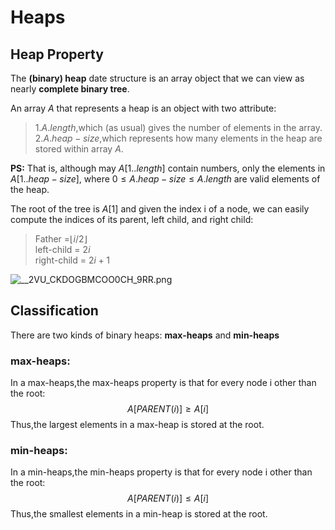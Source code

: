 # Heaps

## Heap Property

The **(binary) heap** date structure is an array object that we can view as nearly **complete binary tree**.

An array $A$ that represents a heap is an object with two attribute:
>1.$A.length$,which (as usual) gives the number of elements in the array.  
>2.$A.heap-size$,which represents how many elements in the heap are stored within array $A$.

**PS:** That is, although may $A[1..length]$ contain numbers, only the elements in $A[1..heap-size]$, where $0\le A.heap-size \le A.length$ are valid elements of the heap.

 The root of the tree is $A[1]$ and given the index i of a node, we can easily compute the indices of its parent, left child, and right child:
>Father =$\lfloor i/2 \rfloor$  
>left-child = $2i$  
>right-child = $2i+1$  

![__2VU_CKDOGBMCOO0CH_9RR.png](https://s2.loli.net/2023/04/20/fKIctOQWk46sRNG.png)

## Classification

There are two kinds of binary heaps: **max-heaps** and **min-heaps**
### max-heaps:
In a max-heaps,the max-heaps property is that for every node i other than the root:
$$A[PARENT(i)] \ge A[i]$$
Thus,the largest elements in a max-heap is stored at the root.

### min-heaps:
In a min-heaps,the min-heaps property is that for every node i other than the root:
$$A[PARENT(i)] \le A[i]$$
Thus,the smallest elements in a min-heap is stored at the root.

